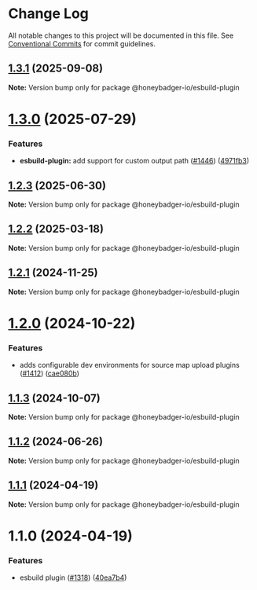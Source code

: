 # Change Log

All notable changes to this project will be documented in this file.
See [Conventional Commits](https://conventionalcommits.org) for commit guidelines.

## [1.3.1](https://github.com/honeybadger-io/honeybadger-js/compare/@honeybadger-io/esbuild-plugin@1.3.0...@honeybadger-io/esbuild-plugin@1.3.1) (2025-09-08)

**Note:** Version bump only for package @honeybadger-io/esbuild-plugin





# [1.3.0](https://github.com/honeybadger-io/honeybadger-js/compare/@honeybadger-io/esbuild-plugin@1.2.3...@honeybadger-io/esbuild-plugin@1.3.0) (2025-07-29)


### Features

* **esbuild-plugin:** add support for custom output path ([#1446](https://github.com/honeybadger-io/honeybadger-js/issues/1446)) ([4971fb3](https://github.com/honeybadger-io/honeybadger-js/commit/4971fb386dca1fdd401c345829f5565f6a314a4e))





## [1.2.3](https://github.com/honeybadger-io/honeybadger-js/compare/@honeybadger-io/esbuild-plugin@1.2.2...@honeybadger-io/esbuild-plugin@1.2.3) (2025-06-30)

**Note:** Version bump only for package @honeybadger-io/esbuild-plugin





## [1.2.2](https://github.com/honeybadger-io/honeybadger-js/compare/@honeybadger-io/esbuild-plugin@1.2.1...@honeybadger-io/esbuild-plugin@1.2.2) (2025-03-18)

**Note:** Version bump only for package @honeybadger-io/esbuild-plugin





## [1.2.1](https://github.com/honeybadger-io/honeybadger-js/compare/@honeybadger-io/esbuild-plugin@1.2.0...@honeybadger-io/esbuild-plugin@1.2.1) (2024-11-25)

**Note:** Version bump only for package @honeybadger-io/esbuild-plugin





# [1.2.0](https://github.com/honeybadger-io/honeybadger-js/compare/@honeybadger-io/esbuild-plugin@1.1.3...@honeybadger-io/esbuild-plugin@1.2.0) (2024-10-22)


### Features

* adds configurable dev environments for source map upload plugins ([#1412](https://github.com/honeybadger-io/honeybadger-js/issues/1412)) ([cae080b](https://github.com/honeybadger-io/honeybadger-js/commit/cae080ba861e1132730701f47f7d4e3c5ea1fa1b))





## [1.1.3](https://github.com/honeybadger-io/honeybadger-js/compare/@honeybadger-io/esbuild-plugin@1.1.2...@honeybadger-io/esbuild-plugin@1.1.3) (2024-10-07)

**Note:** Version bump only for package @honeybadger-io/esbuild-plugin





## [1.1.2](https://github.com/honeybadger-io/honeybadger-js/compare/@honeybadger-io/esbuild-plugin@1.1.1...@honeybadger-io/esbuild-plugin@1.1.2) (2024-06-26)

**Note:** Version bump only for package @honeybadger-io/esbuild-plugin





## [1.1.1](https://github.com/honeybadger-io/honeybadger-js/compare/@honeybadger-io/esbuild-plugin@1.1.0...@honeybadger-io/esbuild-plugin@1.1.1) (2024-04-19)

**Note:** Version bump only for package @honeybadger-io/esbuild-plugin





# 1.1.0 (2024-04-19)


### Features

* esbuild plugin ([#1318](https://github.com/honeybadger-io/honeybadger-js/issues/1318)) ([40ea7b4](https://github.com/honeybadger-io/honeybadger-js/commit/40ea7b4f9c27aecfd5a8051323fca3ab72c7a07a))
